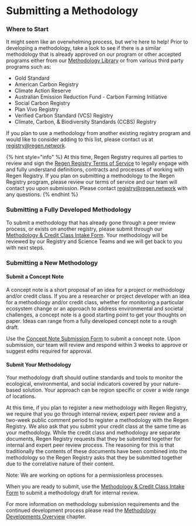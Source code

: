 # Submitting a Methodology

### Where to Start

It might seem like an overwhelming process, but we’re here to help! Prior to developing a methodology, take a look to see if there is a similar methodology that is already approved on our program or other accepted programs either from our [Methodology Library](http://library.regen.network) or from various third party programs such as:

* Gold Standard
* American Carbon Registry
* Climate Action Reserve
* Australian Emission Reduction Fund - Carbon Farming Initiative
* Social Carbon Registry
* Plan Vivo Registry
* Verified Carbon Standard (VCS) Registry
* Climate, Carbon, & Biodiversity Standards (CCBS) Registry

If you plan to use a methodology from another existing registry program and would like to consider adding to this list, please contact us at registry@regen.network.

{% hint style="info" %}
At this time, Regen Registry requires all parties to review and sign the [Regen Registry Terms of Service](https://docs.google.com/document/d/1WGvPI5NjsS4WhMCL3AyRa0oHP6j2R34YByNVRo8XDkA/edit#heading=h.ew69mclrluk) to legally engage with and fully understand definitions, contracts and processes of working with Regen Registry. If you plan on submitting a methodology to the Regen Registry program, please review our terms of service and our team will contact you upon submission. Please contact registry@regen.network with any questions.
{% endhint %}

### Submitting a Fully Developed Methodology

To submit a methodology that has already gone through a peer review process, or exists on another registry, please submit through our [Methodology & Credit Class Intake Form](https://airtable.com/appzrw40tJdLBM2RS/shrLCL7ioWuGLSc7g). Your methodology will be reviewed by our Registry and Science Teams and we will get back to you with next steps.

### Submitting a New Methodology

#### Submit a Concept Note

A concept note is a short proposal of an idea for a project or methodology and/or credit class. If you are a researcher or project developer with an idea for a methodology and/or credit class, whether for monitoring a particular ecosystem change or an approach to address environmental and societal challenges, a concept note is a good starting point to get your thoughts on paper. Ideas can range from a fully developed concept note to a rough draft.

Use the [Concept Note Submission Form](https://airtable.com/shrunsKASd5BDfI0N) to submit a concept note. Upon submission, our team will review and respond within 3 weeks to approve or suggest edits required for approval.

#### Submit Your Methodology&#x20;

​​Your methodology draft should outline standards and tools to monitor the ecological, environmental, and social indicators covered by your nature-based solution. Your approach can be region specific or cover a wide range of locations.

At this time, if you plan to register a new methodology with Regen Registry, we require that you go through internal review, expert peer review and a two-week public comment period to register a methodology with the Regen Registry. We also ask that you submit your credit class at the same time as your methodology.  While the credit class and methodology are separate documents, Regen Registry requests that they be submitted together for internal and expert peer review process. The reasoning for this is that traditionally the contents of these documents have been combined into the methodology so the Regen Registry asks that they be submitted together due to the correlative nature of their content. &#x20;

Note: We are working on options for a permissionless processes.

When you are ready to submit, use the [Methodology & Credit Class Intake Form](https://airtable.com/appzrw40tJdLBM2RS/shrLCL7ioWuGLSc7g) to submit a methodology draft for internal review.

For more information on methodology submission requirements and the continued development process please read the [Methodology Developments Overview](methodology-development-overview.md) chapter.
